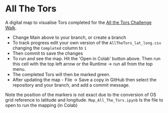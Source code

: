 # All The Tors  
A digital map to visualise Tors completed for the [All the Tors Challenge Walk](https://allthetorschallenge.com/).  

* Change Main above to your branch, or create a branch   
* To track progress edit your own version of the `AllTheTors_lat_long.csv` changing the `Completed` column to `1`   
* Then commit to save the changes  
* To run and see the map. Hit the 'Open in Colab' button above. Then run this cell with the top left arrow or the Runtime -> run all from the top menu. 
* The completed Tors will then be marked green.   
* After updating the map - File -> Save a copy in GitHub then select the repository and your branch, and add a commit message.  


Note the position of the markers is not exact due to the conversion of OS grid reference to latitude and longitude. 
`Map_All_The_Tors.ipynb` Is the file to open to run the mapping (in Colab)
